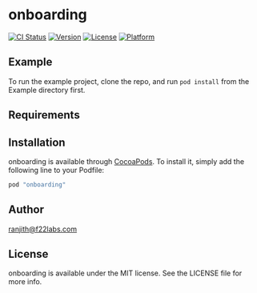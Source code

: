 # onboarding

[![CI Status](http://img.shields.io/travis/ranjithatF22Labs/onboarding.svg?style=flat)](https://travis-ci.org/ranjithatF22Labs/onboarding)
[![Version](https://img.shields.io/cocoapods/v/onboarding.svg?style=flat)](http://cocoapods.org/pods/onboarding)
[![License](https://img.shields.io/cocoapods/l/onboarding.svg?style=flat)](http://cocoapods.org/pods/onboarding)
[![Platform](https://img.shields.io/cocoapods/p/onboarding.svg?style=flat)](http://cocoapods.org/pods/onboarding)

## Example

To run the example project, clone the repo, and run `pod install` from the Example directory first.

## Requirements

## Installation

onboarding is available through [CocoaPods](http://cocoapods.org). To install
it, simply add the following line to your Podfile:

```ruby
pod "onboarding"
```

## Author

ranjith@f22labs.com

## License

onboarding is available under the MIT license. See the LICENSE file for more info.
